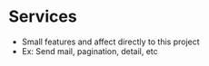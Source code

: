 # Services
- Small features and affect directly to this project
- Ex: Send mail, pagination, detail, etc